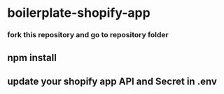 # boilerplate-shopify-app

### fork this repository and go to repository folder
## npm install 

## update your shopify app API and Secret in .env
